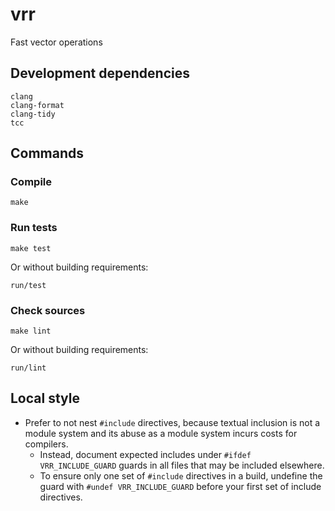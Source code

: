 # vrr

Fast vector operations

## Development dependencies

```console
clang
clang-format
clang-tidy
tcc
```

## Commands

### Compile

```console
make
```

### Run tests

```console
make test
```

Or without building requirements:

```console
run/test
```

### Check sources

```console
make lint
```

Or without building requirements:

```console
run/lint
```

## Local style

- Prefer to not nest `#include` directives, because textual inclusion is not a
  module system and its abuse as a module system incurs costs for compilers.
  - Instead, document expected includes under `#ifdef VRR_INCLUDE_GUARD` guards in
    all files that may be included elsewhere.
  - To ensure only one set of `#include` directives in a build, undefine the guard
    with `#undef VRR_INCLUDE_GUARD` before your first set of include directives.
